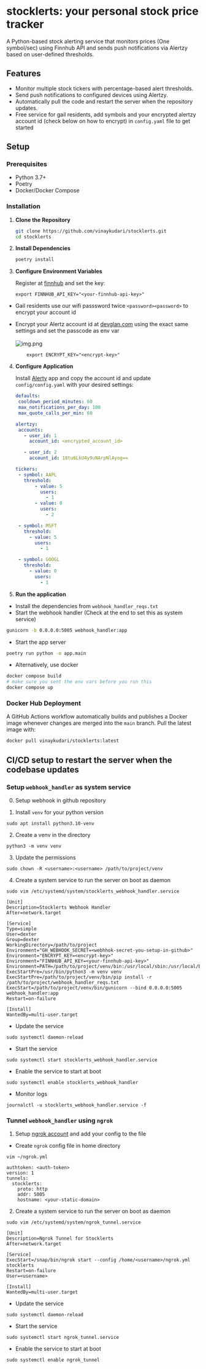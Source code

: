 # stocklerts: your personal stock price tracker

A Python-based stock alerting service that monitors prices (One symbol/sec) using Finnhub API and sends push notifications via Alertzy based on user-defined thresholds.

## Features

- Monitor multiple stock tickers with percentage-based alert thresholds.
- Send push notifications to configured devices using Alertzy.
- Automatically pull the code and restart the server when the repository updates.
- Free service for gail residents, add symbols and your encrypted alertzy account id (check below on how to encrypt) in `config.yaml` file to get started 

## Setup

### Prerequisites

- Python 3.7+
- Poetry
- Docker/Docker Compose

### Installation

1. **Clone the Repository**

    ```bash
    git clone https://github.com/vinaykudari/stocklerts.git
    cd stocklerts
    ```

2. **Install Dependencies**

    ```bash
    poetry install
    ```

3. **Configure Environment Variables**

    Register at [finnhub](https://finnhub.io) and set the key:

    ```dotenv
    export FINNHUB_API_KEY="<your-finnhub-api-key>"
    ```
- Gail residents use our wifi passsword twice `<password><password>` to encrypt your account id
- Encrypt your Alertz account id at [devglan.com](https://www.devglan.com/online-tools/aes-encryption-decryption) using the exact same settings and set the passcode as env var
<br><br>
![img.png](resources/img.png)
      
  ```dotenv
      export ENCRYPT_KEY="<encrypt-key>"
  ```
   
4. **Configure Application**

    Install [Alerty](http://alertzy.app/) app and copy the account id
    and update `config/config.yaml` with your desired settings:
   
    ```yaml
    defaults:
     cooldown_period_minutes: 60
     max_notifications_per_day: 100
     max_quote_calls_per_min: 60
   
   alertzy:
     accounts:
       - user_id: 1
         account_id: <encrypted_account_id>
   
       - user_id: 2
         account_id: 18tu6LkU4y9uNArpNlAyog==
   
   tickers:
     - symbol: AAPL
       threshold:
           - value: 5
             users:
               - 1
           - value: 0
             users:
               - 2
   
     - symbol: MSFT
       threshold:
         - value: 5
           users:
             - 1
   
     - symbol: GOOGL
       threshold:
         - value: 0
           users:
             - 1
   
    ```

5. **Run the application**

- Install the dependencies from `webhook_handler_reqs.txt`
- Start the webhook handler (Check at the end to set this as system service)
```bash
gunicorn -b 0.0.0.0:5005 webhook_handler:app
 ```
- Start the app server
 ```bash
 poetry run python -m app.main
 ```

- Alternatively, use docker
 ```bash
 docker compose build 
 # make sure you sent the env vars before you run this
docker compose up
```

### Docker Hub Deployment

A GitHub Actions workflow automatically builds and publishes a Docker image
whenever changes are merged into the `main` branch. Pull the latest image with:

```bash
docker pull vinaykudari/stocklerts:latest
```

## CI/CD setup to restart the server when the codebase updates

### **Setup `webhook_handler` as system service**

0. Setup webhook in github repository

1. Install `venv` for your python version
```commandline
sudo apt install python3.10-venv
```
2. Create a venv in the directory
```commandline
python3 -m venv venv
```
3. Update the permissions
```commandline
sudo chown -R <username>:<username> /path/to/project/venv
```

4. Create a system service to run the server on boot as daemon

```
sudo vim /etc/systemd/system/stocklerts_webhook_handler.service
```

```commandline
[Unit]
Description=Stocklerts Webhook Handler
After=network.target

[Service]
Type=simple
User=dexter
Group=dexter
WorkingDirectory=/path/to/project
Environment="GH_WEBHOOK_SECRET=<webhhok-secret-you-setup-in-github>"
Environment="ENCRYPT_KEY=<encrypt-key>"
Environment="FINNHUB_API_KEY=<your-finnhub-api-key>"
Environment=PATH=/path/to/project/venv/bin:/usr/local/sbin:/usr/local/bin:/usr/sbin:/usr/bin:/sbin:/bin
ExecStartPre=/usr/bin/python3 -m venv venv
ExecStartPre=/path/to/project/venv/bin/pip install -r /path/to/project/webhook_handler_reqs.txt
ExecStart=/path/to/project/venv/bin/gunicorn --bind 0.0.0.0:5005 webhook_handler:app
Restart=on-failure

[Install]
WantedBy=multi-user.target
```
- Update the service
```commandline
sudo systemctl daemon-reload
```

- Start the service
```commandline
sudo systemctl start stocklerts_webhook_handler.service
```

- Enable the service to start at boot
```commandline
sudo systemctl enable stocklerts_webhook_handler
```

- Monitor logs
```commandline
journalctl -u stocklerts_webhook_handler.service -f
```

### **Tunnel `webhook_handler` using `ngrok`**

1. Setup [ngrok account](https://dashboard.ngrok.com/get-started/your-authtoken) and add your config to the file
- Create `ngrok` config file in home directory
```commandline
vim ~/ngrok.yml
```
```commandline
authtoken: <auth-token>
version: 1
tunnels:
  stocklerts:
    proto: http
    addr: 5005
    hostname: <your-static-domain>
```

2. Create a system service to run the server on boot as daemon
```
sudo vim /etc/systemd/system/ngrok_tunnel.service
```
```commandline
[Unit]
Description=Ngrok Tunnel for Stocklerts
After=network.target

[Service]
ExecStart=/snap/bin/ngrok start --config /home/<username>/ngrok.yml stocklerts
Restart=on-failure
User=<username>

[Install]
WantedBy=multi-user.target
```

- Update the service
```commandline
sudo systemctl daemon-reload
```

- Start the service
```commandline
sudo systemctl start ngrok_tunnel.service
```

- Enable the service to start at boot
```commandline
sudo systemctl enable ngrok_tunnel
```
